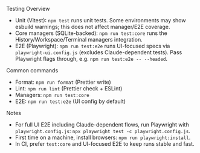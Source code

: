 Testing Overview

- Unit (Vitest): `npm test` runs unit tests. Some environments may show esbuild warnings; this does not affect manager/E2E coverage.
- Core managers (SQLite-backed): `npm run test:core` runs the History/Workspace/Terminal managers integration.
- E2E (Playwright): `npm run test:e2e` runs UI-focused specs via `playwright-ui.config.js` (excludes Claude-dependent tests). Pass Playwright flags through, e.g. `npm run test:e2e -- --headed`.

Common commands

- Format: `npm run format` (Prettier write)
- Lint: `npm run lint` (Prettier check + ESLint)
- Managers: `npm run test:core`
- E2E: `npm run test:e2e` (UI config by default)

Notes

- For full UI E2E including Claude-dependent flows, run Playwright with `playwright.config.js`: `npx playwright test -c playwright.config.js`.
- First time on a machine, install browsers: `npm run playwright:install`.
- In CI, prefer `test:core` and UI-focused E2E to keep runs stable and fast.
